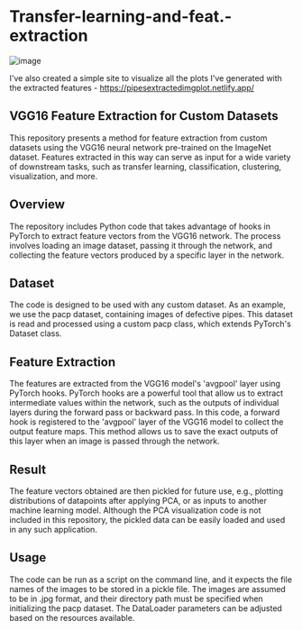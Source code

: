 # Transfer-learning-and-feat.-extraction
![image](https://github.com/Ruthvik9/Transfer-learning-and-feat.-extraction/assets/74010232/ca60b153-3835-4328-a923-f71c9b292564)


I've also created a simple site to visualize all the plots I've generated with the extracted features - https://pipesextractedimgplot.netlify.app/

## VGG16 Feature Extraction for Custom Datasets
This repository presents a method for feature extraction from custom datasets using the VGG16 neural network pre-trained on the ImageNet dataset. Features extracted in this way can serve as input for a wide variety of downstream tasks, such as transfer learning, classification, clustering, visualization, and more.

## Overview
The repository includes Python code that takes advantage of hooks in PyTorch to extract feature vectors from the VGG16 network. The process involves loading an image dataset, passing it through the network, and collecting the feature vectors produced by a specific layer in the network.

## Dataset
The code is designed to be used with any custom dataset. As an example, we use the pacp dataset, containing images of defective pipes. This dataset is read and processed using a custom pacp class, which extends PyTorch's Dataset class.

## Feature Extraction
The features are extracted from the VGG16 model's 'avgpool' layer using PyTorch hooks. PyTorch hooks are a powerful tool that allow us to extract intermediate values within the network, such as the outputs of individual layers during the forward pass or backward pass. In this code, a forward hook is registered to the 'avgpool' layer of the VGG16 model to collect the output feature maps. This method allows us to save the exact outputs of this layer when an image is passed through the network.

## Result
The feature vectors obtained are then pickled for future use, e.g., plotting distributions of datapoints after applying PCA, or as inputs to another machine learning model. Although the PCA visualization code is not included in this repository, the pickled data can be easily loaded and used in any such application.

## Usage
The code can be run as a script on the command line, and it expects the file names of the images to be stored in a pickle file. The images are assumed to be in .jpg format, and their directory path must be specified when initializing the pacp dataset. The DataLoader parameters can be adjusted based on the resources available.
